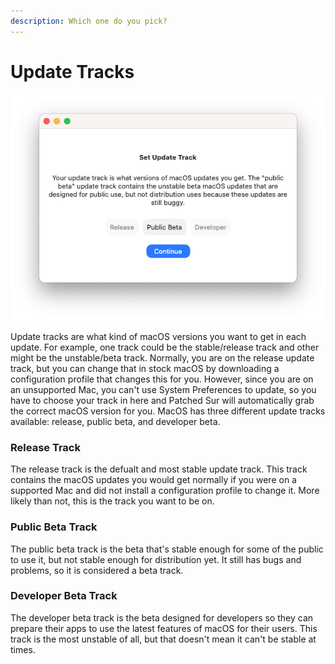 ```yaml
---
description: Which one do you pick?
---
```


# Update Tracks

![](../.gitbook/assets/screen-shot-2020-10-16-at-10.27.41-pm.png)

Update tracks are what kind of macOS versions you want to get in each update.  For example, one track could be the stable/release track and other might be the unstable/beta track. Normally, you are on the release update track, but you can change that in stock macOS by downloading a configuration profile that changes this for you. However, since you are on an unsupported Mac, you can't use System Preferences to update, so you have to choose your track in here and Patched Sur will automatically grab the correct macOS version for you. MacOS has three different update tracks available: release, public beta, and developer beta. 

### Release Track

The release track is the defualt and most stable update track. This track contains the macOS updates you would get normally if you were on a supported Mac and did not install a configuration profile to change it. More likely than not, this is the track you want to be on.

### Public Beta Track

The public beta track is the beta that's stable enough for some of the public to use it, but not stable enough for distribution yet. It still has bugs and problems, so it is considered a beta track.

### Developer Beta Track

The developer beta track is the beta designed for developers so they can prepare their apps to use the latest features of macOS for their users. This track is the most unstable of all, but that doesn't mean it can't be stable at times.

